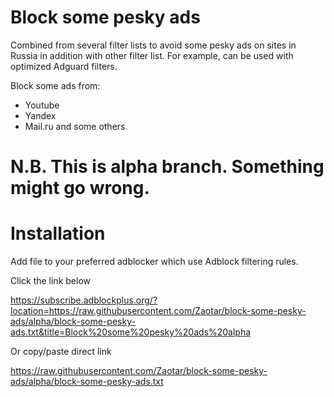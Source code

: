 # Block some pesky ads

Combined from several filter lists to avoid some pesky ads on sites in Russia in addition with other filter list.
For example, can be used with optimized Adguard filters.

Block some ads from:
- Youtube
- Yandex
- Mail.ru and some others

# N.B. This is alpha branch. Something might go wrong.


# Installation

Add file to your preferred adblocker which use Adblock filtering rules.

Click the link below

https://subscribe.adblockplus.org/?location=https://raw.githubusercontent.com/Zaotar/block-some-pesky-ads/alpha/block-some-pesky-ads.txt&title=Block%20some%20pesky%20ads%20alpha

Or copy/paste direct link

https://raw.githubusercontent.com/Zaotar/block-some-pesky-ads/alpha/block-some-pesky-ads.txt
